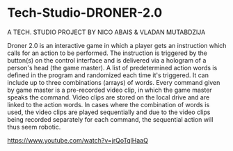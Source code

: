 # Tech-Studio-DRONER-2.0
A TECH. STUDIO PROJECT BY NICO ABAIS & VLADAN MUTABDZIJA

Droner 2.0 is an interactive game in which a player gets an instruction which calls for an action to be performed. The instruction is triggered by the button(s) on the control interface and is delivered via a hologram of a person's head (the game master). A list of predetermined action words is defined in the program and randomized each time it's triggered. It can include up to three combinations (arrays) of words.  Every command given by game master is a pre-recorded video clip, in which the game master speaks the command. Video clips are stored on the local drive and are linked to the action words. 
In cases where the combination of words is used, the video clips are played sequentially and due to the video clips being recorded separately for each command, the sequential action will thus seem robotic.


https://www.youtube.com/watch?v=jrQoTqlHaaQ
